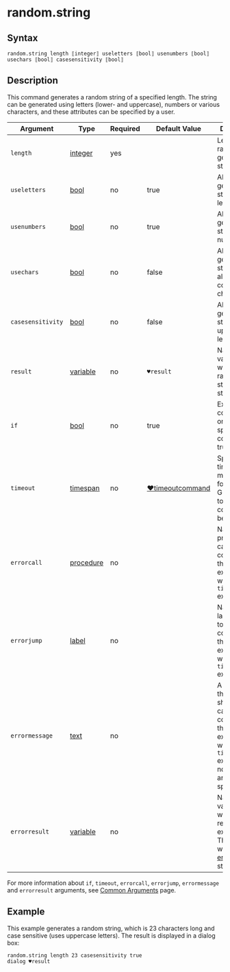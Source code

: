 # random.string

## Syntax

```G1ANT
random.string length ⟦integer⟧ useletters ⟦bool⟧ usenumbers ⟦bool⟧ usechars ⟦bool⟧ casesensitivity ⟦bool⟧
```

## Description

This command generates a random string of a specified length. The string can be generated using letters (lower- and uppercase), numbers or various characters, and these attributes can be specified by a user.

| Argument | Type | Required | Default Value | Description |
| -------- | ---- | -------- | ------------- | ----------- |
|`length`| [integer](https://manual.g1ant.com/link/G1ANT.Language/G1ANT.Language/Structures/IntegerStructure.md) | yes | | Length of the random generated string |
|`useletters`| [bool](https://manual.g1ant.com/link/G1ANT.Language/G1ANT.Language/Structures/BooleanStructure.md) | no| true | Allows to generate string using letters |
|`usenumbers`| [bool](https://manual.g1ant.com/link/G1ANT.Language/G1ANT.Language/Structures/BooleanStructure.md) | no| true | Allows to generate string using numbers |
|`usechars`| [bool](https://manual.g1ant.com/link/G1ANT.Language/G1ANT.Language/Structures/BooleanStructure.md) | no| false | Allows to generate string using all non-control UTF characters |
|`casesensitivity`| [bool](https://manual.g1ant.com/link/G1ANT.Language/G1ANT.Language/Structures/BooleanStructure.md) | no| false | Allows to generate string using uppercase letters |
| `result`       | [variable](https://manual.g1ant.com/link/G1ANT.Language/G1ANT.Language/Structures/VariableStructure.md) | no       | `♥result`                                                   | Name of a variable where the random string will be stored |
| `if`           | [bool](https://manual.g1ant.com/link/G1ANT.Language/G1ANT.Language/Structures/BooleanStructure.md) | no       | true                                                        | Executes the command only if a specified condition is true   |
| `timeout`      | [timespan](https://manual.g1ant.com/link/G1ANT.Language/G1ANT.Language/Structures/TimeSpanStructure.md) | no       | [♥timeoutcommand](https://manual.g1ant.com/link/G1ANT.Language/G1ANT.Addon.Core/Variables/TimeoutCommandVariable.md) | Specifies time in milliseconds for G1ANT.Robot to wait for the command to be executed |
| `errorcall`    | [procedure](https://manual.g1ant.com/link/G1ANT.Language/G1ANT.Language/Structures/ProcedureStructure.md) | no       |                                                             | Name of a procedure to call when the command throws an exception or when a given `timeout` expires |
| `errorjump`    | [label](https://manual.g1ant.com/link/G1ANT.Language/G1ANT.Language/Structures/LabelStructure.md) | no       |                                                             | Name of the label to jump to when the command throws an exception or when a given `timeout` expires |
| `errormessage` | [text](https://manual.g1ant.com/link/G1ANT.Language/G1ANT.Language/Structures/TextStructure.md) | no       |                                                             | A message that will be shown in case the command throws an exception or when a given `timeout` expires, and no `errorjump` argument is specified |
| `errorresult`  | [variable](https://manual.g1ant.com/link/G1ANT.Language/G1ANT.Language/Structures/VariableStructure.md) | no       |                                                             | Name of a variable that will store the returned exception. The variable will be of [error](https://manual.g1ant.com/link/G1ANT.Language/G1ANT.Language/Structures/ErrorStructure.md) structure  |

For more information about `if`, `timeout`, `errorcall`, `errorjump`, `errormessage` and `errorresult` arguments, see [Common Arguments](https://manual.g1ant.com/link/G1ANT.Manual/appendices/common-arguments.md) page.

## Example

This example generates a random string, which is 23 characters long and case sensitive (uses uppercase letters). The result is displayed in a dialog box:

```G1ANT
random.string length 23 casesensitivity true
dialog ♥result
```
